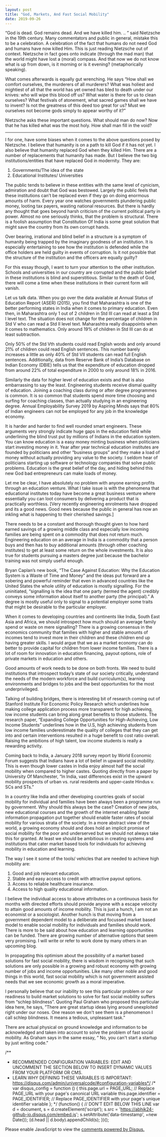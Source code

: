 ```yaml
---
layout: post
title: "God, Markets, And Fast Social Mobility"
date: 2019-09-26
---
```


“God is dead. God remains dead. And we have killed him. .. ” said Nietzsche in the 19th century. Many commentators and public in general, mistake this to be a celebration. A celebration of the fact that humans do not need God and humans have now killed Him. This is just reading Nietzsche out of context. Nietzsche in fact goes onto indicate (through the mad man) that the world might have lost a (moral) compass. And that now we do not know what is up from down, is it morning or is it evening? (metaphorically speaking).

What comes afterwards is equally gut wrenching. He says “How shall we comfort ourselves, the murderers of all murderers? What was holiest and mightiest of all that the world has yet owned has bled to death under our knives: who will wipe this blood off us? What water is there for us to clean ourselves? What festivals of atonement, what sacred games shall we have to invent? Is not the greatness of this deed too great for us? Must we ourselves not become gods simply to appear worthy of it?”

Nietzsche asks these important questions. What should man do now? Now that he has killed what was the most holy. How shall man fill in the void? 


----------

I for one, have some biases when it comes to the above questions posed by Nietzsche. I believe that humanity is on a path to kill God if it has not yet. I also believe that humanity replaced God when they killed Him. There are a number of replacements that humanity has made. But I believe the two big institutions/entities that have replaced God in modernity. They are:

1. Governments/The idea of the state
2. Educational Institutes/ Universities

The public tends to believe in these entities with the same level of cynicism, admiration and doubt that God was bestowed. Largely the public feels that these institutions can’t be replaced even if they go on doing enormous amounts of harm. Every year one watches governments plundering public money, looting tax payers, wasting national resources. But there is hardly any thought that goes beyond harsh criticism of the current political party in power. Almost no one seriously thinks, that the problem is structural. There is a foolish assumption that Constitution Of India is some great solution that might save the country from its own corrupt hands.

Over bearing, irrational and blind belief in a structure is a symptom of humanity being trapped by the imaginary goodness of an institution. It is especially entertaining to see how the institution is defended while the office holders are held guilty in events of corruption. Is it not possible that the structure of the institution and the officers are equally guilty?

For this essay though, I want to turn your attention to the other institution. Schools and universities in our country are corrupted and the public belief in these institutions is blind and superstitious. Similar to the death of God, there will come a time when these institutions in their current form will vanish. 

Let us talk data. When you go over the data available at Annual Status of Education Report (ASER) (2015), you find that Maharashtra is one of the better performing states in India when it comes to primary education. Even then, in Maharashtra only 1 out of 2 children in Std III can read at least a Std I level text. The situation does not change for the percentage of children in Std V who can read a Std II level text. Maharashtra really disappoints when it comes to mathematics. Only around 19% of children in Std III can do at least subtraction. 

Only 50% of the Std Vth students could read English words and only around 21% of children could read English sentences. This number barely increases a little as only 40% of Std VII students can read full English sentences. Additionally, data from Reserve Bank of India’s Database on Indian Economy (DBIE) tells us that the expenditure of education dropped from around 22% of total expenditure in 2000 to only around 18% in 2016. 

Similarly the data for higher level of education exists and that is also embarrassing to say the least. Engineering students receive dismal quality of education. Joining a coaching class during or after degree programmes is common. It is so common that students spend more time choosing and surfing for coaching classes, than actually studying in an engineering degree. Annual Employability Survey 2019 by Aspiring Minds says that 80% of Indian engineers can not be employed for any job in the knowledge economy.

It is harder and harder to find well rounded smart engineers. These arguments very strongly indicate huge gaps in the education field while underlining the blind trust put by millions of Indians in the education system. You can know education is a easy money minting business when politicians start investing money in it. Year after year technical education institutes are founded by politicians and other “business groups” and they make a load of money without actually providing any value to the society. I seldom hear of politicians starting up software or technology companies that solve public problems. Education is the great belief of the day, and hiding behind this new God bad entrepreneurs can make loads of money. 

Let me be clear, I have absolutely no problem with anyone earning profits through an education venture. What I take issue is with the phenomena that educational institutes today have become a great business venture where essentially you can loot consumers by delivering a product that is practically worthless.  [Very recently engineering enrolments have dropped and its a good news. Good news because the public in general has now an inkling what is happening to their cherished savings.]

There needs to be a constant and thorough thought given to how hard earned savings of a growing middle class and especially low incoming families are being spent on a commodity that does not return much. Engineering education on an average in India is a commodity that a person buys and then has to buy additional amounts (through other coaching institutes) to get at least some return on the whole investments. It is also true for students pursuing a masters degree just because the bachelor training was not simply useful enough. 

Bryan Caplan’s new book, “The Case Against Education: Why the Education System is a Waste of Time and Money” and the ideas put forward are a sobering and powerful reminder that even in advanced countries like the United States the whole utility of education is mostly signalling. For the uninitiated, “signalling is the idea that one party (termed the agent) credibly conveys some information about itself to another party (the principal).” A degree is mostly useful only to signal to a potential employer some traits that might be desirable to the particular employer. 

When it comes to developing countries and continents like India, South East Asia and Africa, we should introspect how much should an average family spend or waste on mere signalling? There is a growing consensus in the economics community that families with higher and stable amounts of incomes tend to invest more in their children and these children end up having greater skills. I would argue that we as a market economy can do better to provide capital for children from lower income families. There is a lot of room for innovation in education financing, payout options, role of private markets in education and others. 

Good amounts of work needs to be done on both fronts. We need to build institutions that introspect today’s state of our society critically, understand the needs of the modern workforce and build curriculum(s), learning environments and bridges to jobs and the best opportunities for the most underprivileged.

 Talking of building bridges, there is interesting bit of research coming out of Stanford Institute For Economic Policy Research which underlines how making college application process more transparent for high achieving, low income students can bring along great benefits to those students. The research paper, “Expanding College Opportunities for High-Achieving, Low Income Students” underlines how in the U.S, high achieving students from low income families underestimate the quality of colleges that they can get into and certain interventions resulted in a huge benefit to cost ratio overall. Raising the ambitions of high talent, low income students is really a rewarding activity.
 
 Coming back to India, a January 2018 survey report by World Economic Forum suggests that Indians have a lot of belief in upward social mobility. This is even though lower castes in India enjoy almost half the social mobility when compared to higher castes. Quoting directly from a paper by University Of Manchester, “In India, vast differences exist in the upward mobility prospects of urban vs. rural residents and upper-caste Hindus v. SCs and STs.”
 
 In a country like India and other developing countries goals of social mobility for individual and families have been always been a programme run by government. Why should this always be the case? Creation of new jobs, new educational courses and the growth of the internet enabling faster information propagation put together should enable faster rates of social mobility for various strata of the society. In a more abstract view of the world, a growing economy should and does hold an implicit promise of social mobility for the poor and underserved but we should not always take this for granted. At least we should be ambitious in creating systems and institutions that cater market based tools for individuals for achieving mobility in education and learning. 
 
The way I see it some of the tools/ vehicles that are needed to achieve high mobility are:

1. Good and job relevant education.
2. Stable and easy access to credit with attractive payout options.
3. Access to reliable healthcare insurance.
4. Access to high quality educational information.

I believe the individual access to above attributes on a continuous basis for months with directed efforts should provide anyone with a escape velocity to attain good amounts of income mobility. This is just a hunch, I am not an economist or a sociologist. Another hunch is that moving from a government dependent model to a deliberate and focussed market based model to enable social mobility for individuals and families should work. There is more to be said about how education and learning opportunities can be funded. There are growing number of alternative options that seem very promising. I will write or refer to work done by many others in an upcoming blog.

In propagating this optimism about the possibility of a market based solutions for fast social mobility, there is wisdom in recognising that such solutions are only possible in a growing and robust economy with growing number of jobs and income opportunities. Like many other noble and good things in this world, fast social mobility which is not government assisted needs that we see economic growth as a moral imperative. 

I personally believe that our inability to see this particular problem or our readiness to build market solutions to solve for fast social mobility suffers from “schlep blindness”. Quoting Paul Graham who proposed this particular idea here, he says, ”There are great startup ideas lying around unexploited right under our noses. One reason we don't see them is a phenomenon I call schlep blindness. It means a tedious, unpleasant task.”

There are actual physical on ground knowledge and information to be acknowledged and taken into account to solve the problem of fast social mobility. As Graham says in the same essay, “ No, you can't start a startup by just writing code.” 

/**
*  RECOMMENDED CONFIGURATION VARIABLES: EDIT AND UNCOMMENT THE SECTION BELOW TO INSERT DYNAMIC VALUES FROM YOUR PLATFORM OR CMS.
*  LEARN WHY DEFINING THESE VARIABLES IS IMPORTANT: https://disqus.com/admin/universalcode/#configuration-variables*/
/*
var disqus_config = function () {
this.page.url = PAGE_URL;  // Replace PAGE_URL with your page's canonical URL variable
this.page.identifier = PAGE_IDENTIFIER; // Replace PAGE_IDENTIFIER with your page's unique identifier variable
};
*/
(function() { // DON'T EDIT BELOW THIS LINE
var d = document, s = d.createElement('script');
s.src = 'https://abhik24-github-io.disqus.com/embed.js';
s.setAttribute('data-timestamp', +new Date());
(d.head || d.body).appendChild(s);
})();
</script>
<noscript>Please enable JavaScript to view the <a href="https://disqus.com/?ref_noscript">comments powered by Disqus.</a></noscript>
                                
